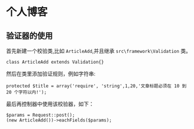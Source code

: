 # 个人博客

## 验证器的使用 ##

首先新建一个校验类,比如 `ArticleAdd`,并且继承 `src\framework\Validation` 类。
    
    class ArticleAdd extends Validation{}
    
然后在类里添加验证规则，例如字符串:

    protected $title = array('require', 'string',1,20,'文章标题必须在 10 到 20 个字符以内!');
    
最后再控制器中使用该校验器，如下：

    $params = Request::post();
    (new ArticleAdd())->eachFields($params);
